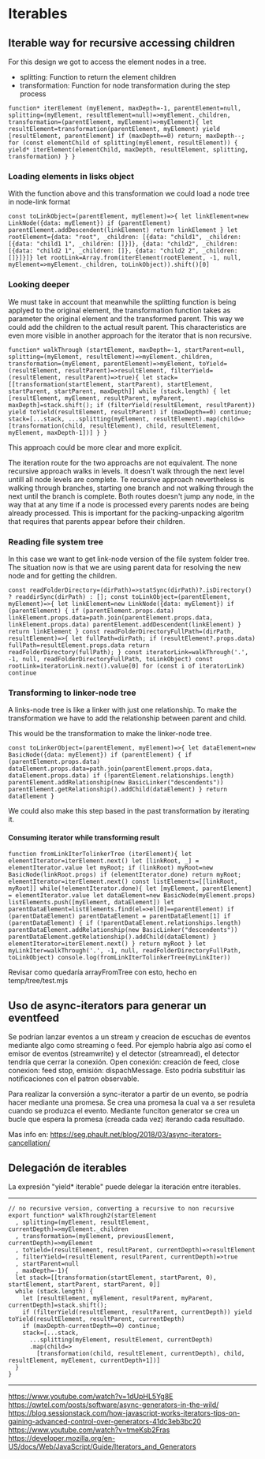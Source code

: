 Iterables
=========

## Iterable way for recursive accessing children

For this design we got to access the element nodes in a tree.
- splitting: Function to return the element children
- transformation: Function for node transformation during the step process

`function* iterElement (myElement, maxDepth=-1, parentElement=null, splitting=(myElement, resultElement=null)=>myElement._children, transformation=(parentElement, myElement)=>myElement){
  let resultElement=transformation(parentElement, myElement)
  yield [resultElement, parentElement]
  if (maxDepth==0) return;
  maxDepth--;
  for (const elementChild of splitting(myElement, resultElement)) {
    yield* iterElement(elementChild, maxDepth, resultElement, splitting, transformation)
  }
}`

### Loading elements in lisks object

With the function above and this transformation we could load a node tree in node-link format

`const toLinkObject=(parentElement, myElement)=>{
  let linkElement=new LinkNode({data: myElement})
  if (parentElement) parentElement.addDescendent(linkElement)
  return linkElement
}
let rootElement={data: "root", _children: [{data: "child1", _children:[{data: "child1 1", _children: []}]}, {data: "child2", _children:[{data: "child2 1", _children: []}, {data: "child2 2", _children: []}]}]}
let rootLink=Array.from(iterElement(rootElement, -1, null, myElement=>myElement._children, toLinkObject)).shift()[0]`


### Looking deeper

We must take in account that meanwhile the splitting function is being applyed to the original element, the transformation function takes as parameter the original element and the transformed parent. This way we could add the children to the actual result parent. This characteristics are even more visible in another approach for the iterator that is non recursive.

`function* walkThrough (startElement, maxDepth=-1, startParent=null, splitting=(myElement, resultElement)=>myElement._children, transformation=(myElement, parentElement)=>myElement, toYield=(resultElement, resultParent)=>resultElement, filterYield=(resultElement, resultParent)=>true){
  let stack=[[transformation(startElement, startParent), startElement, startParent, startParent, maxDepth]]
  while (stack.length) {
    let [resultElement, myElement, resultParent, myParent, maxDepth]=stack.shift();
    if (filterYield(resultElement, resultParent)) yield toYield(resultElement, resultParent)
    if (maxDepth==0) continue;
    stack=[...stack, ...splitting(myElement, resultElement).map(child=>[transformation(child, resultElement), child, resultElement, myElement, maxDepth-1])]
  }
}`

This approach could be more clear and more explicit.

The iteration route for the two approachs are not equivalent. The none recursive approach walks in levels. It doesn't walk through the next level untill all node levels are complete. Te recursive approach nevertheless is walking through branches, starting one branch and not walking through the next until the branch is complete. Both routes doesn't jump any node, in the way that at any time if a node is processed every parents nodes are being already processed. This is important for the packing-unpacking algoritm that requires that parents appear before their children.

### Reading file system tree

In this case we want to get link-node version of the file system folder tree. The situation now is that we are using parent data for resolving the new node and for getting the children.

`const readFolderDirectory=(dirPath)=>statSync(dirPath)?.isDirectory() ? readdirSync(dirPath) : [];
const toLinkObject=(parentElement, myElement)=>{
  let linkElement=new LinkNode({data: myElement})
  if (parentElement) {
    if (parentElement.props.data) linkElement.props.data=path.join(parentElement.props.data, linkElement.props.data)
    parentElement.addDescendent(linkElement)
  }
  return linkElement
}
const readFolderDirectoryFullPath=(dirPath, resultElement)=>{
  let fullPath=dirPath;
  if (resultElement?.props.data) fullPath=resultElement.props.data
  return readFolderDirectory(fullPath);
}
const iteratorLink=walkThrough('.', -1, null, readFolderDirectoryFullPath, toLinkObject)
const rootLink=iteratorLink.next().value[0]
for (const i of iteratorLink) continue`


### Transforming to linker-node tree

A links-node tree is like a linker with just one relationship. To make the transformation we have to add the relationship between parent and child.

This would be the transformation to make the linker-node tree.

`const toLinkerObject=(parentElement, myElement)=>{
  let dataElement=new BasicNode({data: myElement})
  if (parentElement) {
    if (parentElement.props.data) dataElement.props.data=path.join(parentElement.props.data, dataElement.props.data)
    if (!parentElement.relationships.length)
      parentElement.addRelationship(new BasicLinker("descendents"))
    parentElement.getRelationship().addChild(dataElement)
  }
  return dataElement
}`

We could also make this step based in the past transformation by iterating it.

#### Consuming iterator while transforming result

`function fromLinkIterTolinkerTree (iterElement){
  let elementIterator=iterElement.next()
  let [linkRoot, _] = elementIterator.value
  let myRoot;
  if (linkRoot) myRoot=new BasicNode(linkRoot.props)
  if (elementIterator.done) return myRoot;
  elementIterator=iterElement.next()
  const listElements=[[linkRoot, myRoot]]
  while(!elementIterator.done){
    let [myElement, parentElement] = elementIterator.value
    let dataElement=new BasicNode(myElement.props)
    listElements.push([myElement, dataElement])
    let parentDataElement=listElements.find(el=>el[0]==parentElement)
    if (parentDataElement) parentDataElement = parentDataElement[1]
    if (parentDataElement) {
      if (!parentDataElement.relationships.length)
        parentDataElement.addRelationship(new BasicLinker("descendents"))
      parentDataElement.getRelationship().addChild(dataElement)
    }
    elementIterator=iterElement.next()
  }
  return myRoot
}
let myLinkIter=walkThrough('.', -1, null, readFolderDirectoryFullPath, toLinkObject)
console.log(fromLinkIterTolinkerTree(myLinkIter))`

Revisar como quedaría arrayFromTree con esto, hecho en temp/tree/test.mjs

## Uso de async-iterators para generar un eventfeed

Se podrían lanzar eventos a un stream y creacion de escuchas de eventos mediante algo como streaming o feed. Por ejemplo habría algo así como el emisor de eventos (streamwrite) y el detector (streamread), el detector tendría que cerrar la conexión. Open conexión: creación de feed, close conexion: feed stop, emisión: dispachMessage. Esto podría substituir las notificaciones con el patron observable.

Para realizar la conversión a sync-iterator a partir de un evento, se podría hacer mediante una promesa. Se crea una promesa la cual va a ser resuleta cuando se produzca el evento. Mediante funciton generator se crea un bucle que espera la promesa (creada cada vez) iterando cada resultado.

Mas info en: https://seg.phault.net/blog/2018/03/async-iterators-cancellation/

## Delegación de iterables

La expresión "yield* iterable" puede delegar la iteración entre iterables.

--------------------------

```
// no recursive version, converting a recursive to non recursive
export function* walkThrough2(startElement
  , splitting=(myElement, resultElement, currentDepth)=>myElement._children
  , transformation=(myElement, previousElement, currentDepth)=>myElement
  , toYield=(resultElement, resultParent, currentDepth)=>resultElement
  , filterYield=(resultElement, resultParent, currentDepth)=>true
  , startParent=null
  , maxDepth=-1){
  let stack=[[transformation(startElement, startParent, 0), startElement, startParent, startParent, 0]]
  while (stack.length) {
    let [resultElement, myElement, resultParent, myParent, currentDepth]=stack.shift();
    if (filterYield(resultElement, resultParent, currentDepth)) yield toYield(resultElement, resultParent, currentDepth)
    if (maxDepth-currentDepth==0) continue;
    stack=[...stack,
      ...splitting(myElement, resultElement, currentDepth)
      .map(child=>
        [transformation(child, resultElement, currentDepth), child, resultElement, myElement, currentDepth+1])]
  }
}
```
---------------------

https://www.youtube.com/watch?v=1dUpHL5Yg8E
https://qwtel.com/posts/software/async-generators-in-the-wild/
https://blog.sessionstack.com/how-javascript-works-iterators-tips-on-gaining-advanced-control-over-generators-41dc3eb3bc20
https://www.youtube.com/watch?v=tmeKsb2Fras
https://developer.mozilla.org/en-US/docs/Web/JavaScript/Guide/Iterators_and_Generators